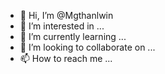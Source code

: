- 👋 Hi, I’m @Mgthanlwin
- 👀 I’m interested in ...
- 🌱 I’m currently learning ...
- 💞️ I’m looking to collaborate on ...
- 📫 How to reach me ...

<!---
Mgthanlwin-patch-1
Mgthanlwin/Mgthanlwin is a ✨ special ✨ repository because its `README.md` (this file) appears on your GitHub profile.
You can click the Preview link to take a look at your changes.
--->
